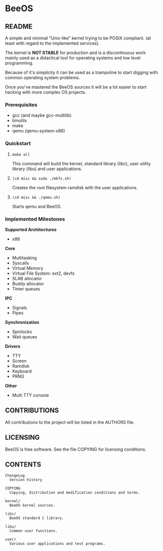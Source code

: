 BeeOS
=====


README
------

  A simple and minimal "Unix-like" kernel trying to be POSIX compliant.
  (at least with regard to the implemented services).

  The kernel is **NOT STABLE** for production and is a discontinuous work
  mainly used as a didactical tool for operating systems and low level
  programming.

  Because of it's simplicity it can be used as a trampoline to start 
  digging with common operating system problems.

  Once you've mastered the BeeOS sources it will be a lot easier to start 
  hacking with more complex OS projects.


### Prerequisites

  - gcc (and maybe gcc-multilib)
  - binutils
  - make
  - qemu (qemu-system-x86)


### Quickstart

1. `make all`

    This command will build the kernel, standard library (libc), user utility
    library (libu) and user applications.

2. `(cd misc && sudo ./mkfs.sh)`

    Creates the root filesystem ramdisk with the user applications.

3. `(cd misc && ./qemu.sh)`

    Starts qemu and BeeOS.


### Implemented Milestones
  
**Supported Architectures**
  
  - x86

**Core**

  - Multitasking
  - Syscalls
  - Virtual Memory
  - Virtual File System: ext2, devfs
  - SLAB  allocator
  - Buddy allocator
  - Timer queues

**IPC**

  - Signals
  - Pipes
    
**Synchronization**

  - Spinlocks
  - Wait queues

**Drivers**

  - TTY
  - Screen
  - Ramdisk
  - Keyboard
  - PRNG

**Other**

  - Multi TTY console


CONTRIBUTIONS
-------------

  All contributions to the project will be listed in the AUTHORS file.
  

LICENSING
---------

  BeeOS is free software. See the file COPYING for licensing conditions.


CONTENTS
--------

    ChangeLog
      Version history

    COPYING
      Copying, distribution and modification conditions and terms.

    kernel/
      BeeOS kernel sources.

    libc/
      BeeOS standard C library.

    libu/
      Common user functions.

    user/
      Various user applications and test programs.


